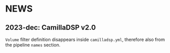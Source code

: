 # NEWS

## 2023-dec: CamillaDSP v2.0

`Volume` filter definition disappears inside `camilladsp.yml`, therefore also from the pipeline `names` section.

